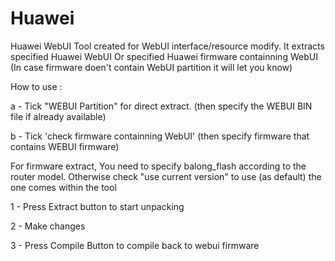 # Huawei

Huawei WebUI Tool created for WebUI interface/resource modify.
It extracts specified Huawei WebUI Or specified Huawei firmware containning WebUI 
(In case firmware doen't contain WebUI partition it will let you know)

How to use :

a - Tick "WEBUI Partition" for direct  extract. (then specify the WEBUI BIN file if already available)

b - Tick 'check firmware containning WebUI' (then specify firmware that contains WEBUI firmware) 

For firmware extract, You need to specify balong_flash according to the router model.
Otherwise check "use current version" to use (as default) the one comes within the tool

1 - Press Extract button to start unpacking

2 - Make changes

3 - Press Compile Button to compile back to webui firmware
